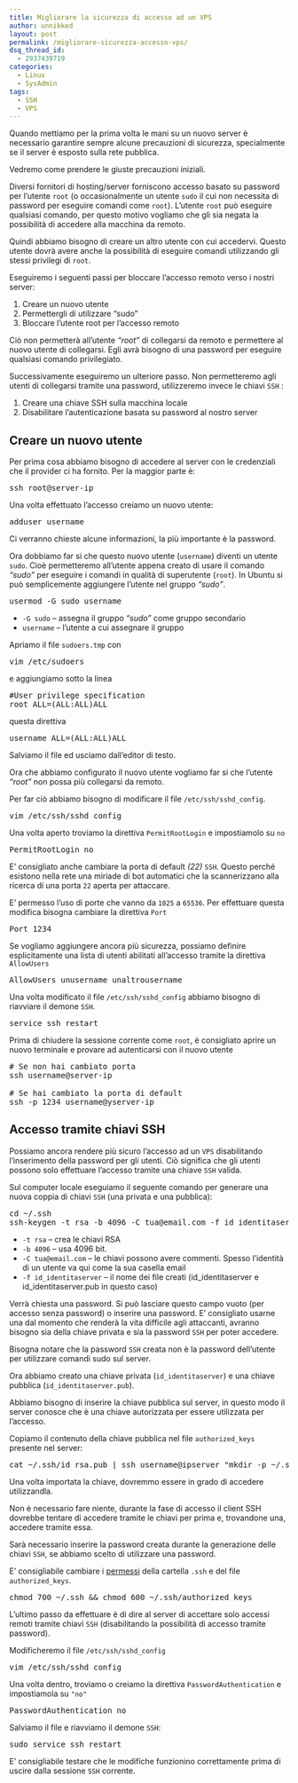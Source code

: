 ```yaml
---
title: Migliorare la sicurezza di accesso ad un VPS
author: unnikked
layout: post
permalink: /migliorare-sicurezza-accesso-vps/
dsq_thread_id:
  - 2937439719
categories:
  - Linux
  - SysAdmin
tags:
  - SSH
  - VPS
---
```


Quando mettiamo per la prima volta le mani su un nuovo server è necessario garantire sempre alcune precauzioni di sicurezza, specialmente se il server è esposto sulla rete pubblica.

Vedremo come prendere le giuste precauzioni iniziali. 

Diversi fornitori di hosting/server forniscono accesso basato su password per l&#8217;utente `root` (o occasionalmente un utente `sudo` il cui non necessita di password per eseguire comandi come `root`). L&#8217;utente `root` può eseguire qualsiasi comando, per questo motivo vogliamo che gli sia negata la possibilità di accedere alla macchina da remoto. 

Quindi abbiamo bisogno di creare un altro utente con cui accedervi. Questo utente dovrà avere anche la possibilità di eseguire comandi utilizzando gli stessi privilegi di `root`. 

Eseguiremo i seguenti passi per bloccare l&#8217;accesso remoto verso i nostri server: 

  1. Creare un nuovo utente
  2. Permettergli di utilizzare &#8220;sudo&#8221;
  3. Bloccare l&#8217;utente root per l&#8217;accesso remoto

Ciò non permetterà all&#8217;utente *&#8220;root&#8221;* di collegarsi da remoto e permettere al nuovo utente di collegarsi. Egli avrà bisogno di una password per eseguire qualsiasi comando privilegiato.

Successivamente eseguiremo un ulteriore passo. Non permetteremo agli utenti di collegarsi tramite una password, utilizzeremo invece le chiavi `SSH` : 

  1. Creare una chiave SSH sulla macchina locale
  2. Disabilitare l&#8217;autenticazione basata su password al nostro server


## Creare un nuovo utente</h3> 

Per prima cosa abbiamo bisogno di accedere al server con le credenziali che il provider ci ha fornito. Per la maggior parte è:

<pre class="lang:sh decode:true " >ssh root@server-ip</pre>

Una volta effettuato l&#8217;accesso creiamo un nuovo utente:

<pre class="lang:default decode:true " >adduser username</pre>

Ci verranno chieste alcune informazioni, la più importante è la password.

Ora dobbiamo far si che questo nuovo utente (`username`) diventi un utente `sudo`. Cioè permetteremo all&#8217;utente appena creato di usare il comando *&#8220;sudo&#8221;* per eseguire i comandi in qualità di superutente (`root`). In Ubuntu si può semplicemente aggiungere l&#8217;utente nel gruppo *&#8220;sudo&#8221;*. 

<pre class="lang:sh decode:true " >usermod -G sudo username</pre>

  * `-G sudo` &#8211; assegna il gruppo *&#8220;sudo&#8221;* come gruppo secondario
  * `username` &#8211; l&#8217;utente a cui assegnare il gruppo

Apriamo il file `sudoers.tmp` con

<pre class="lang:sh decode:true " >vim /etc/sudoers</pre>

e aggiungiamo sotto la linea

<pre class="lang:sh decode:true " >#User privilege specification 
root ALL=(ALL:ALL)ALL
</pre>

questa direttiva

<pre class="lang:sh decode:true " >username ALL=(ALL:ALL)ALL</pre>

Salviamo il file ed usciamo dall&#8217;editor di testo.

Ora che abbiamo configurato il nuovo utente vogliamo far si che l&#8217;utente *&#8220;root&#8221;* non possa più collegarsi da remoto.

Per far ciò abbiamo bisogno di modificare il file `/etc/ssh/sshd_config`.

<pre class="lang:sh decode:true " >vim /etc/ssh/sshd_config</pre>

Una volta aperto troviamo la direttiva `PermitRootLogin` e impostiamolo su `no`

<pre class="lang:sh decode:true " >PermitRootLogin no</pre>

E&#8217; consigliato anche cambiare la porta di default *(22)* `SSH`. Questo perché esistono nella rete una miriade di bot automatici che la scannerizzano alla ricerca di una porta `22` aperta per attaccare. 

E&#8217; permesso l&#8217;uso di porte che vanno da `1025` a `65536`. Per effettuare questa modifica bisogna cambiare la direttiva `Port`

<pre class="lang:sh decode:true " >Port 1234</pre>

Se vogliamo aggiungere ancora più sicurezza, possiamo definire esplicitamente una lista di utenti abilitati all&#8217;accesso tramite la direttiva `AllowUsers`

<pre class="lang:sh decode:true " >AllowUsers unusername unaltrousername</pre>

Una volta modificato il file `/etc/ssh/sshd_config` abbiamo bisogno di riavviare il demone `SSH`.

<pre class="lang:sh decode:true " >service ssh restart</pre>

Prima di chiudere la sessione corrente come `root`, è consigliato aprire un nuovo terminale e provare ad autenticarsi con il nuovo utente

<pre class="lang:sh decode:true " ># Se non hai cambiato porta
ssh username@server-ip

# Se hai cambiato la porta di default
ssh -p 1234 username@yserver-ip</pre>

## Accesso tramite chiavi SSH

Possiamo ancora rendere più sicuro l&#8217;accesso ad un `VPS` disabilitando l&#8217;inserimento della password per gli utenti. Ciò significa che gli utenti possono solo effettuare l&#8217;accesso tramite una chiave `SSH` valida. 

Sul computer locale eseguiamo il seguente comando per generare una nuova coppia di chiavi `SSH` (una privata e una pubblica):

<pre class="lang:sh decode:true " >cd ~/.ssh
ssh-keygen -t rsa -b 4096 -C tua@email.com -f id_identitaserver</pre>

  * `-t rsa` &#8211; crea le chiavi RSA
  * `-b 4096` &#8211; usa 4096 bit.
  * `-C tua@email.com` &#8211; le chiavi possono avere commenti. Spesso l&#8217;identità di un utente va qui come la sua casella email
  * `-f id_identitaserver` &#8211; il nome dei file creati (id\_identitaserver e id\_identitaserver.pub in questo caso)
    
Verrà chiesta una password. Si può lasciare questo campo vuoto (per accesso senza password) o inserire una password. E&#8217; consigliato usarne una dal momento che renderà la vita difficile agli attaccanti, avranno bisogno sia della chiave privata e sia la password `SSH` per poter accedere. 
    
Bisogna notare che la password `SSH` creata non è la password dell&#8217;utente per utilizzare comandi sudo sul server.
    
Ora abbiamo creato una chiave privata (`id_identitaserver`) e una chiave pubblica (`id_identitaserver.pub`). 
    
Abbiamo bisogno di inserire la chiave pubblica sul server, in questo modo il server conosce che è una chiave autorizzata per essere utilizzata per l&#8217;accesso. 
    
Copiamo il contenuto della chiave pubblica nel file `authorized_keys` presente nel server:
  
<pre class="lang:sh decode:true " >cat ~/.ssh/id_rsa.pub | ssh username@ipserver "mkdir -p ~/.ssh && cat &gt;&gt; ~/.ssh/authorized_keys"</pre>
    
Una volta importata la chiave, dovremmo essere in grado di accedere utilizzandla. 
    
Non è necessario fare niente, durante la fase di accesso il client SSH dovrebbe tentare di accedere tramite le chiavi per prima e, trovandone una, accedere tramite essa.
    
Sarà necessario inserire la password creata durante la generazione delle chiavi `SSH`, se abbiamo scelto di utilizzare una password. 
    
E&#8217; consigliabile cambiare i <a href="permessi-file-chmod" title="Come impostare i permessi ai file con “chmod”" target="_blank">permessi</a> della cartella `.ssh` e del file `authorized_keys`.
    
<pre class="lang:sh decode:true " >chmod 700 ~/.ssh && chmod 600 ~/.ssh/authorized_keys</pre>
    
L&#8217;ultimo passo da effettuare è di dire al server di accettare solo accessi remoti tramite chiavi `SSH` (disabilitando la possibilità di accesso tramite password). 
    
Modificheremo il file `/etc/ssh/sshd_config`
    
<pre class="lang:sh decode:true " >vim /etc/ssh/sshd_config</pre>
    
Una volta dentro, troviamo o creiamo la direttiva `PasswordAuthentication` e impostiamola su `"no"`
    
<pre class="lang:sh decode:true " >PasswordAuthentication no</pre>
    
Salviamo il file e riavviamo il demone `SSH`: 
    
<pre class="lang:sh decode:true " >sudo service ssh restart</pre>

E&#8217; consigliabile testare che le modifiche funzionino correttamente prima di uscire dalla sessione `SSH` corrente. 